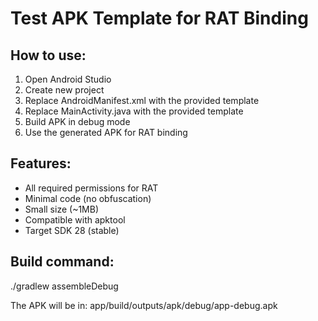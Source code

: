 # Test APK Template for RAT Binding

## How to use:

1. Open Android Studio
2. Create new project
3. Replace AndroidManifest.xml with the provided template
4. Replace MainActivity.java with the provided template
5. Build APK in debug mode
6. Use the generated APK for RAT binding

## Features:
- All required permissions for RAT
- Minimal code (no obfuscation)
- Small size (~1MB)
- Compatible with apktool
- Target SDK 28 (stable)

## Build command:
./gradlew assembleDebug

The APK will be in: app/build/outputs/apk/debug/app-debug.apk
